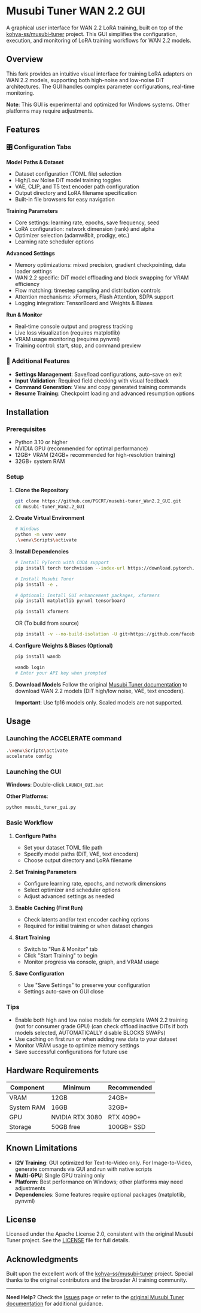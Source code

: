 # Musubi Tuner WAN 2.2 GUI

A graphical user interface for WAN 2.2 LoRA training, built on top of the [kohya-ss/musubi-tuner](https://github.com/kohya-ss/musubi-tuner) project. This GUI simplifies the configuration, execution, and monitoring of LoRA training workflows for WAN 2.2 models.

## Overview

This fork provides an intuitive visual interface for training LoRA adapters on WAN 2.2 models, supporting both high-noise and low-noise DiT architectures. The GUI handles complex parameter configurations, real-time monitoring.

**Note**: This GUI is experimental and optimized for Windows systems. Other platforms may require adjustments.

## Features

### 🎛️ Configuration Tabs

**Model Paths & Dataset**
- Dataset configuration (TOML file) selection
- High/Low Noise DiT model training toggles
- VAE, CLIP, and T5 text encoder path configuration
- Output directory and LoRA filename specification
- Built-in file browsers for easy navigation

**Training Parameters**
- Core settings: learning rate, epochs, save frequency, seed
- LoRA configuration: network dimension (rank) and alpha
- Optimizer selection (adamw8bit, prodigy, etc.)
- Learning rate scheduler options

**Advanced Settings**
- Memory optimizations: mixed precision, gradient checkpointing, data loader settings
- WAN 2.2 specific: DiT model offloading and block swapping for VRAM efficiency
- Flow matching: timestep sampling and distribution controls
- Attention mechanisms: xFormers, Flash Attention, SDPA support
- Logging integration: TensorBoard and Weights & Biases

**Run & Monitor**
- Real-time console output and progress tracking
- Live loss visualization (requires matplotlib)
- VRAM usage monitoring (requires pynvml)
- Training control: start, stop, and command preview

### 🔧 Additional Features

- **Settings Management**: Save/load configurations, auto-save on exit
- **Input Validation**: Required field checking with visual feedback
- **Command Generation**: View and copy generated training commands
- **Resume Training**: Checkpoint loading and advanced resumption options

## Installation

### Prerequisites

- Python 3.10 or higher
- NVIDIA GPU (recommended for optimal performance)
- 12GB+ VRAM (24GB+ recommended for high-resolution training)
- 32GB+ system RAM

### Setup

1. **Clone the Repository**
   ```bash
   git clone https://github.com/PGCRT/musubi-tuner_Wan2.2_GUI.git
   cd musubi-tuner_Wan2.2_GUI
   ```

2. **Create Virtual Environment**
   ```bash
   # Windows
   python -m venv venv
   .\venv\Scripts\activate

3. **Install Dependencies**
   ```bash
   # Install PyTorch with CUDA support
   pip install torch torchvision --index-url https://download.pytorch.org/whl/cu124
   
   # Install Musubi Tuner
   pip install -e .
   
   # Optional: Install GUI enhancement packages, xformers
   pip install matplotlib pynvml tensorboard
   ```

   ```bash
   pip install xformers
   ```
   OR (To build from source)
   ```bash
   pip install -v --no-build-isolation -U git+https://github.com/facebookresearch/xformers.git@main#egg=xformers
   ```

4. **Configure Weights & Biases (Optional)**
   ```bash
   pip install wandb
   ```
   ```bash
   wandb login
   # Enter your API key when prompted
   ```

5. **Download Models**
   Follow the original [Musubi Tuner documentation](https://github.com/kohya-ss/musubi-tuner) to download WAN 2.2 models (DiT high/low noise, VAE, text encoders).

   **Important**: Use fp16 models only. Scaled models are not supported.

## Usage

### Launching the ACCELERATE command 

```bash
.\venv\Scripts\activate
accelerate config
```

### Launching the GUI

**Windows**: Double-click `LAUNCH_GUI.bat`

**Other Platforms**: 
```bash
python musubi_tuner_gui.py
```

### Basic Workflow

1. **Configure Paths**
   - Set your dataset TOML file path
   - Specify model paths (DiT, VAE, text encoders)
   - Choose output directory and LoRA filename

2. **Set Training Parameters**
   - Configure learning rate, epochs, and network dimensions
   - Select optimizer and scheduler options
   - Adjust advanced settings as needed

3. **Enable Caching (First Run)**
   - Check latents and/or text encoder caching options
   - Required for initial training or when dataset changes

4. **Start Training**
   - Switch to "Run & Monitor" tab
   - Click "Start Training" to begin
   - Monitor progress via console, graph, and VRAM usage

5. **Save Configuration**
   - Use "Save Settings" to preserve your configuration
   - Settings auto-save on GUI close

### Tips

- Enable both high and low noise models for complete WAN 2.2 training (not for consumer grade GPU) (can check offload inactive DITs if both models selected, AUTOMATICALLY disable BLOCKS SWAPs)
- Use caching on first run or when adding new data to your dataset
- Monitor VRAM usage to optimize memory settings
- Save successful configurations for future use

## Hardware Requirements

| Component | Minimum | Recommended |
|-----------|---------|-------------|
| VRAM | 12GB | 24GB+ |
| System RAM | 16GB | 32GB+ |
| GPU | NVIDIA RTX 3080 | RTX 4090+ |
| Storage | 50GB free | 100GB+ SSD |

## Known Limitations

- **I2V Training**: GUI optimized for Text-to-Video only. For Image-to-Video, generate commands via GUI and run with native scripts
- **Multi-GPU**: Single GPU training only
- **Platform**: Best performance on Windows; other platforms may need adjustments
- **Dependencies**: Some features require optional packages (matplotlib, pynvml)

## License

Licensed under the Apache License 2.0, consistent with the original Musubi Tuner project. See the [LICENSE](LICENSE) file for full details.

## Acknowledgments

Built upon the excellent work of the [kohya-ss/musubi-tuner](https://github.com/kohya-ss/musubi-tuner) project. Special thanks to the original contributors and the broader AI training community.

---

**Need Help?** Check the [Issues](https://github.com/PGCRT/musubi-tuner_Wan2.2_GUI/issues) page or refer to the [original Musubi Tuner documentation](https://github.com/kohya-ss/musubi-tuner) for additional guidance.
